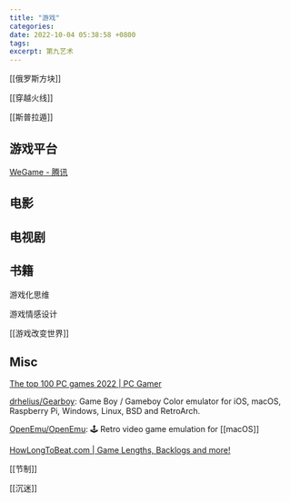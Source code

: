 ```yaml
---
title: "游戏"
categories: 
date: 2022-10-04 05:38:58 +0800
tags: 
excerpt: 第九艺术
---
```




[[俄罗斯方块]]

[[穿越火线]]

[[斯普拉遁]]

## 游戏平台

[WeGame - 腾讯](https://www.wegame.com.cn)

## 电影


## 电视剧



## 书籍

游戏化思维

游戏情感设计

[[游戏改变世界]]


## Misc

[The top 100 PC games 2022 | PC Gamer](https://www.pcgamer.com/the-top-100-pc-games-2022/)

[drhelius/Gearboy](https://github.com/drhelius/Gearboy): Game Boy / Gameboy Color emulator for iOS, macOS, Raspberry Pi, Windows, Linux, BSD and RetroArch.

[OpenEmu/OpenEmu](https://github.com/OpenEmu/OpenEmu): 🕹 Retro video game emulation for [[macOS]]

[HowLongToBeat.com | Game Lengths, Backlogs and more!](https://howlongtobeat.com/)

[[节制]]

[[沉迷]]


